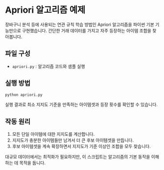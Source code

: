 # Apriori 알고리즘 예제

장바구니 분석 등에 사용되는 연관 규칙 학습 방법인 Apriori 알고리즘을 파이썬 기본 기능만으로 구현했습니다. 간단한 거래 데이터를 가지고 자주 등장하는 아이템 조합을 찾아봅니다.

## 파일 구성

- `apriori.py` : 알고리즘 코드와 샘플 실행

## 실행 방법

```bash
python apriori.py
```

실행 결과로 최소 지지도 기준을 만족하는 아이템셋과 등장 횟수를 확인할 수 있습니다.

## 작동 원리

1. 모든 단일 아이템에 대한 지지도를 계산합니다.
2. 지지도가 충분한 아이템들만 남겨서 더 큰 후보 아이템셋을 만듭니다.
3. 후보 아이템셋을 계속 확장하면서 지지도가 기준 이상인 조합을 모두 찾습니다.

대규모 데이터에서는 최적화가 필요하지만, 이 스크립트는 알고리즘의 기본 동작을 이해하는 데 목적을 둡니다.

